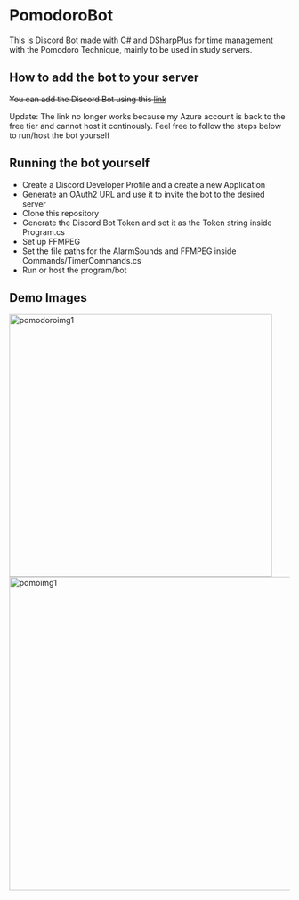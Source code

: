 # PomodoroBot
This is Discord Bot made with C# and DSharpPlus for time management with the Pomodoro Technique, mainly to be used in study servers.
## How to add the bot to your server
~~You can add the Discord Bot using this [link](https://discord.com/api/oauth2/authorize?client_id=957499467907600394&permissions=49310784&scope=bot)~~

Update: The link no longer works because my Azure account is back to the free tier and cannot host it continously. Feel free to follow the steps below to run/host the bot yourself
## Running the bot yourself
- Create a Discord Developer Profile and a create a new Application
- Generate an OAuth2 URL and use it to invite the bot to the desired server
- Clone this repository
- Generate the Discord Bot Token and set it as the Token string inside Program.cs
- Set up FFMPEG
- Set the file paths for the AlarmSounds and FFMPEG inside Commands/TimerCommands.cs
- Run or host the program/bot

## Demo Images
<img width="472" alt="pomodoroimg1" src="https://user-images.githubusercontent.com/62355475/165233305-14409914-01be-4680-b486-12cfb8464487.png">
<img width="564" alt="pomoimg1" src="https://user-images.githubusercontent.com/62355475/165233640-c3d8fb1d-fd13-4be5-b7e5-c30a434bf3c1.png">
